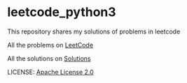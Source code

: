 # leetcode_python3
This repository shares my solutions of problems in leetcode 


All the problems on [LeetCode](https://leetcode.com/problemset/all/)  


All the solutions on [Solutions](https://github.com/Jian-Chueng/leetcode_python3)

LICENSE: [Apache License 2.0](https://github.com/Jian-Chueng/leetcode_python3/blob/master/LICENSE)
